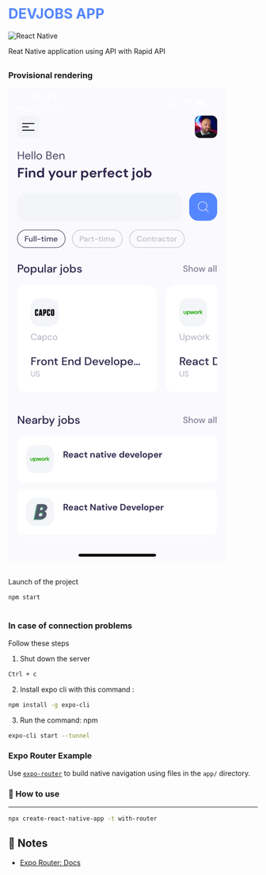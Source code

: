 # <span style="color: #5486ff;">**DEVJOBS APP**</span>

![React Native](https://img.shields.io/badge/react_native-%2320232a.svg?style=for-the-badge&logo=react&logoColor=%2361DAFB)

Reat Native application using API with Rapid API

<div style="margin-top: 30px;"></div>

### **Provisional rendering**

<div style="margin-top: 15px;"></div>

<img src="assets/images/readme-image.png" />

<div style="margin-top: 30px;"></div>

Launch of the project

```sh
npm start
```

#

<div style="margin-top: 30px;"></div>

### **In case of connection problems**

Follow these steps

1. Shut down the server

```sh
Ctrl + c
```

2. Install expo cli with this command :

```sh
npm install -g expo-cli
```

3. Run the command: npm

```sh
expo-cli start --tunnel
```

### Expo Router Example

Use [`expo-router`](https://expo.github.io/router) to build native navigation using files in the `app/` directory.

### 🚀 How to use

---

```sh
npx create-react-native-app -t with-router
```

## 📝 Notes

- [Expo Router: Docs](https://expo.github.io/router)
